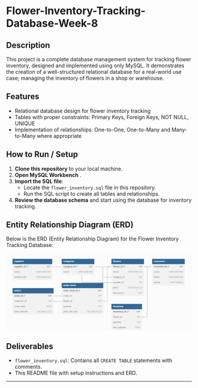 # Flower-Inventory-Tracking-Database-Week-8

## Description

This project is a complete database management system for tracking flower inventory, designed and implemented using only MySQL. It demonstrates the creation of a well-structured relational database for a real-world use case; managing the inventory of flowers in a shop or warehouse.

## Features

- Relational database design for flower inventory tracking
- Tables with proper constraints: Primary Keys, Foreign Keys, NOT NULL, UNIQUE
- Implementation of relationships: One-to-One, One-to-Many and Many-to-Many where appropriate

## How to Run / Setup

1. **Clone this repository** to your local machine.
2. **Open MySQL Workbench** .
3. **Import the SQL file**:
   - Locate the `flower_inventory.sql` file in this repository.
   - Run the SQL script to create all tables and relationships.
4. **Review the database schema** and start using the database for inventory tracking.

## Entity Relationship Diagram (ERD)

Below is the ERD (Entity Relationship Diagram) for the Flower Inventory Tracking Database:

![ERD](./ERD%20Diagram.png)

## Deliverables

- `flower_inventory.sql`: Contains all `CREATE TABLE` statements with comments.
- This README file with setup instructions and ERD.

---
